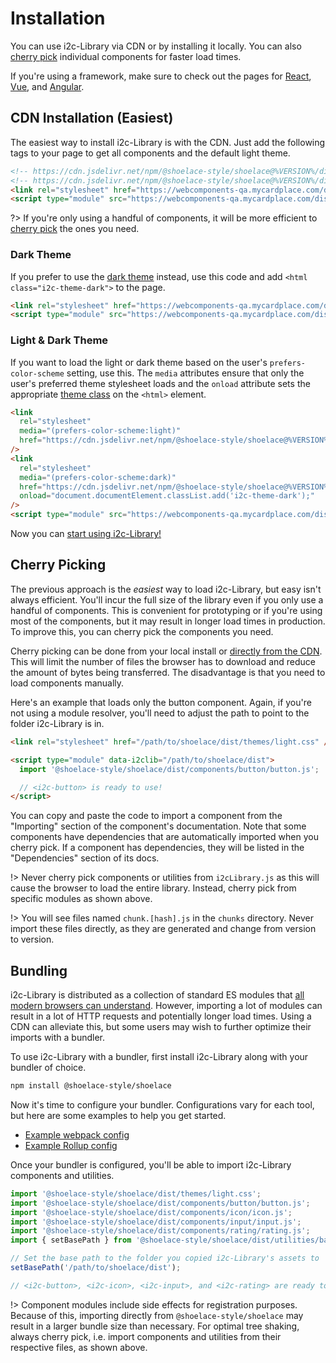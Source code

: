 # Installation

You can use i2c-Library via CDN or by installing it locally. You can also [cherry pick](#cherry-picking) individual components for faster load times.

If you're using a framework, make sure to check out the pages for [React](/frameworks/react), [Vue](/frameworks/vue), and [Angular](/frameworks/angular).

## CDN Installation (Easiest)

The easiest way to install i2c-Library is with the CDN. Just add the following tags to your page to get all components and the default light theme.

```html
<!-- https://cdn.jsdelivr.net/npm/@shoelace-style/shoelace@%VERSION%/dist/themes/light.css -->
<!-- https://cdn.jsdelivr.net/npm/@shoelace-style/shoelace@%VERSION%/dist/shoelace.js -->
<link rel="stylesheet" href="https://webcomponents-qa.mycardplace.com/dist/themes/light.css" />
<script type="module" src="https://webcomponents-qa.mycardplace.com/dist/i2cLibrary.js"></script>
```

?> If you're only using a handful of components, it will be more efficient to [cherry pick](#cherry-picking) the ones you need.

### Dark Theme

If you prefer to use the [dark theme](/getting-started/themes#dark-theme) instead, use this code and add `<html class="i2c-theme-dark">` to the page.

```html
<link rel="stylesheet" href="https://webcomponents-qa.mycardplace.com/dist/themes/dark.css" />
<script type="module" src="https://webcomponents-qa.mycardplace.com/dist/i2cLibrary.js"></script>
```

### Light & Dark Theme

If you want to load the light or dark theme based on the user's `prefers-color-scheme` setting, use this. The `media` attributes ensure that only the user's preferred theme stylesheet loads and the `onload` attribute sets the appropriate [theme class](/getting-started/themes) on the `<html>` element.

```html
<link
  rel="stylesheet"
  media="(prefers-color-scheme:light)"
  href="https://cdn.jsdelivr.net/npm/@shoelace-style/shoelace@%VERSION%/dist/themes/light.css"
/>
<link
  rel="stylesheet"
  media="(prefers-color-scheme:dark)"
  href="https://cdn.jsdelivr.net/npm/@shoelace-style/shoelace@%VERSION%/dist/themes/dark.css"
  onload="document.documentElement.classList.add('i2c-theme-dark');"
/>
<script type="module" src="https://webcomponents-qa.mycardplace.com/dist/i2cLibrary.js"></script>
```

Now you can [start using i2c-Library!](/getting-started/usage)

## Cherry Picking

The previous approach is the _easiest_ way to load i2c-Library, but easy isn't always efficient. You'll incur the full size of the library even if you only use a handful of components. This is convenient for prototyping or if you're using most of the components, but it may result in longer load times in production. To improve this, you can cherry pick the components you need.

Cherry picking can be done from your local install or [directly from the CDN](https://cdn.jsdelivr.net/npm/@shoelace-style/shoelace@%VERSION%/). This will limit the number of files the browser has to download and reduce the amount of bytes being transferred. The disadvantage is that you need to load components manually.

Here's an example that loads only the button component. Again, if you're not using a module resolver, you'll need to adjust the path to point to the folder i2c-Library is in.

```html
<link rel="stylesheet" href="/path/to/shoelace/dist/themes/light.css" />

<script type="module" data-i2clib="/path/to/shoelace/dist">
  import '@shoelace-style/shoelace/dist/components/button/button.js';

  // <i2c-button> is ready to use!
</script>
```

You can copy and paste the code to import a component from the "Importing" section of the component's documentation. Note that some components have dependencies that are automatically imported when you cherry pick. If a component has dependencies, they will be listed in the "Dependencies" section of its docs.

!> Never cherry pick components or utilities from `i2cLibrary.js` as this will cause the browser to load the entire library. Instead, cherry pick from specific modules as shown above.

!> You will see files named `chunk.[hash].js` in the `chunks` directory. Never import these files directly, as they are generated and change from version to version.

## Bundling

i2c-Library is distributed as a collection of standard ES modules that [all modern browsers can understand](https://caniuse.com/es6-module). However, importing a lot of modules can result in a lot of HTTP requests and potentially longer load times. Using a CDN can alleviate this, but some users may wish to further optimize their imports with a bundler.

To use i2c-Library with a bundler, first install i2c-Library along with your bundler of choice.

```bash
npm install @shoelace-style/shoelace
```

Now it's time to configure your bundler. Configurations vary for each tool, but here are some examples to help you get started.

- [Example webpack config](https://github.com/shoelace-style/webpack-example/blob/master/webpack.config.js)
- [Example Rollup config](https://github.com/shoelace-style/rollup-example/blob/master/rollup.config.js)

Once your bundler is configured, you'll be able to import i2c-Library components and utilities.

```js
import '@shoelace-style/shoelace/dist/themes/light.css';
import '@shoelace-style/shoelace/dist/components/button/button.js';
import '@shoelace-style/shoelace/dist/components/icon/icon.js';
import '@shoelace-style/shoelace/dist/components/input/input.js';
import '@shoelace-style/shoelace/dist/components/rating/rating.js';
import { setBasePath } from '@shoelace-style/shoelace/dist/utilities/base-path.js';

// Set the base path to the folder you copied i2c-Library's assets to
setBasePath('/path/to/shoelace/dist');

// <i2c-button>, <i2c-icon>, <i2c-input>, and <i2c-rating> are ready to use!
```

!> Component modules include side effects for registration purposes. Because of this, importing directly from `@shoelace-style/shoelace` may result in a larger bundle size than necessary. For optimal tree shaking, always cherry pick, i.e. import components and utilities from their respective files, as shown above.
